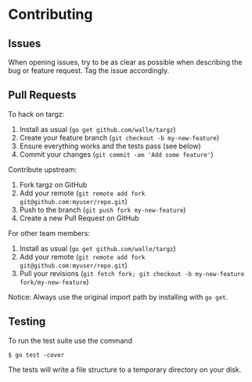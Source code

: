 # Contributing

## Issues

When opening issues, try to be as clear as possible when describing the bug or feature request.
Tag the issue accordingly.

## Pull Requests

To hack on targz:

1. Install as usual (`go get github.com/walle/targz`)
2. Create your feature branch (`git checkout -b my-new-feature`)
3. Ensure everything works and the tests pass (see below)
4. Commit your changes (`git commit -am 'Add some feature'`)

Contribute upstream:

1. Fork targz on GitHub
2. Add your remote (`git remote add fork git@github.com:myuser/repo.git`)
3. Push to the branch (`git push fork my-new-feature`)
4. Create a new Pull Request on GitHub

For other team members:

1. Install as usual (`go get github.com/walle/targz`)
2. Add your remote (`git remote add fork git@github.com:myuser/repo.git`)
3. Pull your revisions (`git fetch fork; git checkout -b my-new-feature fork/my-new-feature`)

Notice: Always use the original import path by installing with `go get`.

## Testing

To run the test suite use the command

    $ go test -cover

The tests will write a file structure to a temporary directory on your disk.